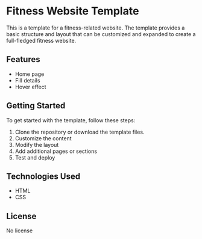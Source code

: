 # Fitness Website Template

This is a template for a fitness-related website. The template provides a basic structure and layout that can be customized and expanded to create a full-fledged fitness website.

## Features

- Home page
- Fill details
- Hover effect


## Getting Started

To get started with the template, follow these steps:

1. Clone the repository or download the template files.
2. Customize the content
3. Modify the layout
4. Add additional pages or sections
5. Test and deploy

## Technologies Used

- HTML
- CSS

## License

No license




